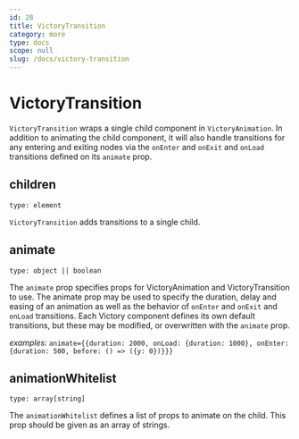 ```yaml
---
id: 28
title: VictoryTransition
category: more
type: docs
scope: null
slug: /docs/victory-transition
---
```


# VictoryTransition

`VictoryTransition` wraps a single child component in `VictoryAnimation`. In addition to animating the child component, it will also handle transitions for any entering and exiting nodes via the `onEnter` and `onExit` and `onLoad` transitions defined on its `animate` prop.

## children

`type: element`

`VictoryTransition` adds transitions to a single child.

## animate

`type: object || boolean`

The `animate` prop specifies props for VictoryAnimation and VictoryTransition to use. The animate prop may be used to specify the duration, delay and easing of an animation as well as the behavior of `onEnter` and `onExit` and `onLoad` transitions. Each Victory component defines its own default transitions, but these may be modified, or overwritten with the `animate` prop.

_examples:_ `animate={{duration: 2000, onLoad: {duration: 1000}, onEnter: {duration: 500, before: () => ({y: 0})}}}`

## animationWhitelist

`type: array[string]`

The `animationWhitelist` defines a list of props to animate on the child. This prop should be given as an array of strings.
